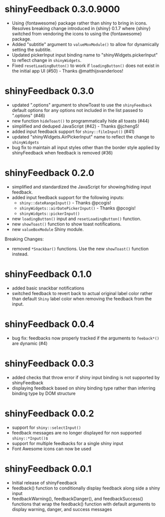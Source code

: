 # shinyFeedback 0.3.0.9000

- Using {fontawesome} package rather than shiny to bring in icons.  Resolves breaking change introduced
in {shiny} 0.1.7 where {shiny} switched from vendoring the icons to using the {fontawesome} package.
- Added "subtitle" argument to `valueMoxModule()` to allow for dynamically setting the subtitle.
- Updated pickerInput input binding name to "shinyWidgets.pickerInput" to reflect change in `shinyWidgets`.
- Fixed `resetLoadingButton()` to work if `loadingButton()` does not exist in the initial app UI (#50) - Thanks @matthijsvanderloos!

# shinyFeedback 0.3.0

- updated ".options" argument to showToast to use the `shinyFeedback` default options for
any options not included in the list passed to ".options" (#46)
- new function `hideToast()` to programmatically hide all toasts (#44)
- simplified and deduped JavaScript (#42) - Thanks @jcheng5!
- added input feedback support for `shiny::fileInput()` (#41) 
- updated "shinyWidgets.AirPickerInput" name to reflect the change to `shinyWidgets`
- bug fix to maintain all input styles other than the border style applied by
shinyFeedback when feedback is removed (#36)

# shinyFeedback 0.2.0

- simplified and standardized the JavaScript for showing/hiding input feedback.  
- added input feedback support for the following inputs:
  - `shiny::dateRangeInput()` - Thanks @pcogis!
  - `shinyWidgets::airDatePickerInput()` - Thanks @pcogis!
  - `shinyWidgets::pickerInput()`
- new `loadingButton()` input and `resetLoadingButton()` function.
- new `showToast()` function to show toast notifications.
- new `valueBoxModule` Shiny module.

Breaking Changes: 
- removed `*Snackbar()` functions.  Use the new `showToast()` function instead.

# shinyFeedback 0.1.0

- added basic snackbar notifications
- switched feedback to revert back to actual original label color rather than default `Shiny` label color when removing the feedback from the input. 

# shinyFeedback 0.0.4

- bug fix: feedbacks now properly tracked if the arguments to `feeback*()` are dynamic (#4)

# shinyFeedback 0.0.3

- added checks that throw error if shiny input binding is not supported by shinyFeedback
- displaying feedback based on shiny binding type rather than inferring binding type by DOM structure 

# shinyFeedback 0.0.2

- support for `shiny::selectInput()`
- feedback messages are no longer displayed for non supported `shiny::*Input()`s
- support for multiple feedbacks for a single shiny input
- Font Awesome icons can now be used

# shinyFeedback 0.0.1

- Initial release of shinyFeedback
- feedback() function to conditionally display feedback along side a shiny input
- feedbackWarning(), feedbackDanger(), and feedbackSuccess() functions that wrap the feedback() function with default arguments to display warning, danger, and success messages